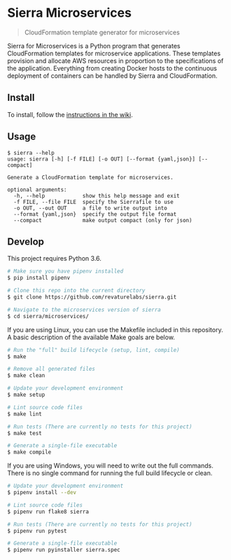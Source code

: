 # Sierra Microservices

> CloudFormation template generator for microservices

Sierra for Microservices is a Python program that generates CloudFormation templates for microservice applications. These templates provision and allocate AWS resources in proportion to the specifications of the application. Everything from creating Docker hosts to the continuous deployment of containers can be handled by Sierra and CloudFormation.

## Install

To install, follow the [instructions in the wiki](https://github.com/revaturelabs/sierra/wiki/Microservice%3A-Usage).

## Usage

```
$ sierra --help
usage: sierra [-h] [-f FILE] [-o OUT] [--format {yaml,json}] [--compact]

Generate a CloudFormation template for microservices.

optional arguments:
  -h, --help            show this help message and exit
  -f FILE, --file FILE  specify the Sierrafile to use
  -o OUT, --out OUT     a file to write output into
  --format {yaml,json}  specify the output file format
  --compact             make output compact (only for json)
```

## Develop

This project requires Python 3.6.

```bash
# Make sure you have pipenv installed
$ pip install pipenv

# Clone this repo into the current directory
$ git clone https://github.com/revaturelabs/sierra.git

# Navigate to the microservices version of sierra
$ cd sierra/microservices/
```

If you are using Linux, you can use the Makefile included in this repository. A basic description of the available Make goals are below.

```bash
# Run the "full" build lifecycle (setup, lint, compile)
$ make

# Remove all generated files
$ make clean

# Update your development environment
$ make setup

# Lint source code files
$ make lint

# Run tests (There are currently no tests for this project)
$ make test

# Generate a single-file executable
$ make compile
```

If you are using Windows, you will need to write out the full commands. There is no single command for running the full build lifecycle or clean.

```bash
# Update your development environment
$ pipenv install --dev

# Lint source code files
$ pipenv run flake8 sierra

# Run tests (There are currently no tests for this project)
$ pipenv run pytest

# Generate a single-file executable
$ pipenv run pyinstaller sierra.spec
```
